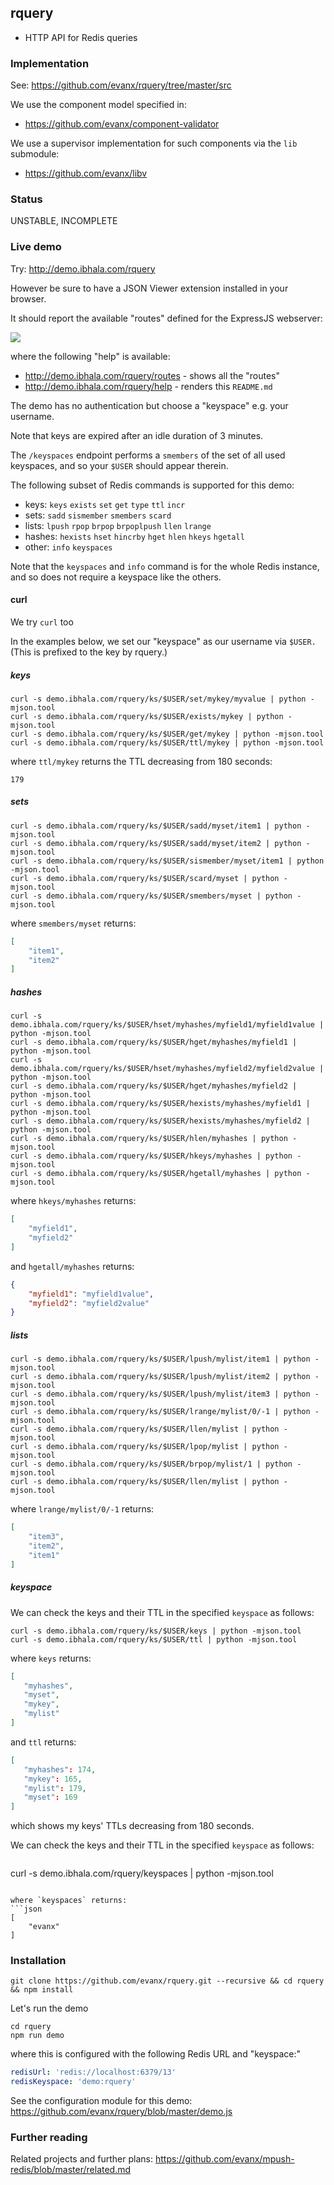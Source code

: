 
## rquery

- HTTP API for Redis queries

### Implementation

See: https://github.com/evanx/rquery/tree/master/src

We use the component model specified in:
- https://github.com/evanx/component-validator

We use a supervisor implementation for such components via the `lib` submodule:
- https://github.com/evanx/libv


### Status

UNSTABLE, INCOMPLETE

### Live demo

Try: http://demo.ibhala.com/rquery

However be sure to have a JSON Viewer extension installed in your browser.

It should report the available "routes" defined for the ExpressJS webserver:

<img src="http://evanx.github.io/images/rquery/rquery-routes.png">

where the following "help" is available:
- http://demo.ibhala.com/rquery/routes - shows all the "routes"
- http://demo.ibhala.com/rquery/help - renders this `README.md`

The demo has no authentication but choose a "keyspace" e.g. your username.

Note that keys are expired after an idle duration of 3 minutes.

The `/keyspaces` endpoint performs a `smembers` of the set of all used keyspaces, and so your `$USER` should appear therein.

The following subset of Redis commands is supported for this demo:
- keys: `keys` `exists` `set` `get` `type` `ttl` `incr`
- sets: `sadd` `sismember` `smembers` `scard`
- lists: `lpush` `rpop` `brpop` `brpoplpush` `llen` `lrange`
- hashes: `hexists` `hset` `hincrby` `hget` `hlen` `hkeys` `hgetall`
- other: `info` `keyspaces`

Note that the `keyspaces` and `info` command is for the whole Redis instance, and so does not require a keyspace like the others.


#### curl

We try `curl` too

In the examples below, we set our "keyspace" as our username via `$USER.` (This is prefixed to the key by rquery.)

##### keys

```shell
curl -s demo.ibhala.com/rquery/ks/$USER/set/mykey/myvalue | python -mjson.tool
curl -s demo.ibhala.com/rquery/ks/$USER/exists/mykey | python -mjson.tool
curl -s demo.ibhala.com/rquery/ks/$USER/get/mykey | python -mjson.tool
curl -s demo.ibhala.com/rquery/ks/$USER/ttl/mykey | python -mjson.tool
```
where `ttl/mykey` returns the TTL decreasing from 180 seconds:
```
179
```

##### sets

```shell
curl -s demo.ibhala.com/rquery/ks/$USER/sadd/myset/item1 | python -mjson.tool
curl -s demo.ibhala.com/rquery/ks/$USER/sadd/myset/item2 | python -mjson.tool
curl -s demo.ibhala.com/rquery/ks/$USER/sismember/myset/item1 | python -mjson.tool
curl -s demo.ibhala.com/rquery/ks/$USER/scard/myset | python -mjson.tool
curl -s demo.ibhala.com/rquery/ks/$USER/smembers/myset | python -mjson.tool
```

where `smembers/myset` returns:

```json
[
    "item1",
    "item2"
]
```

##### hashes

```shell
curl -s demo.ibhala.com/rquery/ks/$USER/hset/myhashes/myfield1/myfield1value | python -mjson.tool
curl -s demo.ibhala.com/rquery/ks/$USER/hget/myhashes/myfield1 | python -mjson.tool
curl -s demo.ibhala.com/rquery/ks/$USER/hset/myhashes/myfield2/myfield2value | python -mjson.tool
curl -s demo.ibhala.com/rquery/ks/$USER/hget/myhashes/myfield2 | python -mjson.tool
curl -s demo.ibhala.com/rquery/ks/$USER/hexists/myhashes/myfield1 | python -mjson.tool
curl -s demo.ibhala.com/rquery/ks/$USER/hexists/myhashes/myfield2 | python -mjson.tool
curl -s demo.ibhala.com/rquery/ks/$USER/hlen/myhashes | python -mjson.tool
curl -s demo.ibhala.com/rquery/ks/$USER/hkeys/myhashes | python -mjson.tool
curl -s demo.ibhala.com/rquery/ks/$USER/hgetall/myhashes | python -mjson.tool
```

where `hkeys/myhashes` returns:
```json
[
    "myfield1",
    "myfield2"
]
```

and `hgetall/myhashes` returns:
```json
{
    "myfield1": "myfield1value",
    "myfield2": "myfield2value"
}
```

##### lists

```shell
curl -s demo.ibhala.com/rquery/ks/$USER/lpush/mylist/item1 | python -mjson.tool
curl -s demo.ibhala.com/rquery/ks/$USER/lpush/mylist/item2 | python -mjson.tool
curl -s demo.ibhala.com/rquery/ks/$USER/lpush/mylist/item3 | python -mjson.tool
curl -s demo.ibhala.com/rquery/ks/$USER/lrange/mylist/0/-1 | python -mjson.tool
curl -s demo.ibhala.com/rquery/ks/$USER/llen/mylist | python -mjson.tool
curl -s demo.ibhala.com/rquery/ks/$USER/lpop/mylist | python -mjson.tool
curl -s demo.ibhala.com/rquery/ks/$USER/brpop/mylist/1 | python -mjson.tool
curl -s demo.ibhala.com/rquery/ks/$USER/llen/mylist | python -mjson.tool
```

where `lrange/mylist/0/-1` returns:
```json
[
    "item3",
    "item2",
    "item1"
]
```

##### keyspace

We can check the keys and their TTL in the specified `keyspace` as follows:
```shell
curl -s demo.ibhala.com/rquery/ks/$USER/keys | python -mjson.tool
curl -s demo.ibhala.com/rquery/ks/$USER/ttl | python -mjson.tool
```

where `keys` returns:
```json
[
   "myhashes",
   "myset",
   "mykey",
   "mylist"
]
```
and `ttl` returns:
```json
[
   "myhashes": 174,
   "mykey": 165,
   "mylist": 179,
   "myset": 169
]
```
which shows my keys' TTLs decreasing from 180 seconds.

We can check the keys and their TTL in the specified `keyspace` as follows:
```shell
```
curl -s demo.ibhala.com/rquery/keyspaces | python -mjson.tool
```

where `keyspaces` returns:
```json
[
    "evanx"
]
```

### Installation

```shell
git clone https://github.com/evanx/rquery.git --recursive && cd rquery && npm install
```

Let's run the demo
```shell
cd rquery
npm run demo
```
where this is configured with the following Redis URL and "keyspace:"
```yaml
redisUrl: 'redis://localhost:6379/13'
redisKeyspace: 'demo:rquery'
```

See the configuration module for this demo: https://github.com/evanx/rquery/blob/master/demo.js

### Further reading

Related projects and further plans: https://github.com/evanx/mpush-redis/blob/master/related.md
